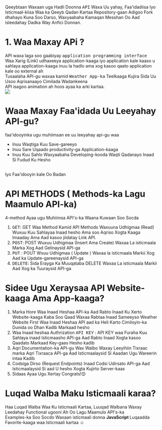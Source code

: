 
Qeeybtaan Waxaan uga Hadli Doonna <kbd>API</kbd> Waxa Uu yahay, Faa'idadiisa Iyo Isticmaal-kiisa
Waa ka Qeeyb Qadan Kartaa Repository-gaan Adigoo Fork dhahayo Kuna Soo Darso, Waxyaabaha Kamaqan Messhan
Oo Aad isleedahay Dadka Way Anfici Donnan.

# 1. Waa Maxay APi ?
API waxa laga soo gaabiyay <kbd>application programming interface </kbd> <br>
Waa Xarig (Link) udhaxeeya application-kaaga iyo application kale kaaso u sahlaya application-kaaga
inuu la hadlo ama xog kasoo qaato application kale  oo external ah <br>
Tusaalaha API-gu waxaa kamid <kbd>Weather App-ka</kbd> Teelkaaga Kujira Sida Uu Usoo Aqrisanaayo
Cimilada Wadankeena<br>
API isagoo animation ah hoos ayaa ka arki kartaa.<br>
![](https://developers.giphy.com/branch/master/static/api-512d36c09662682717108a38bbb5c57d.gif)

# Waaa Maxay Faa'idada Uu Leeyahay API-gu?
faa'idooyinka ugu muhiimsan ee uu leeyahay api-gu waa<br>
 <ul>
	<li>Inuu Waqtiga Kuu Save-gareeyo</li>
	<li>Inuu Sare Uqaado productivity-ga Application-kaaga</li>
	<li>Inuu Kuu Sahlo Waxyaabaha Developing-kooda Waqti Qadanayo Inaad Si Fudud Ku Hesho</li>
</ul>
 <br>Iyo Faa'idooyin kale Oo Badan

# API METHODS ( Methods-ka Lagu Maamulo API-ka)

4-method Ayaa ugu Muhiimsa API's-ka Waana Kuwaan Soo Socda<br>

1. <kbd>GET</kbd>: GET Waa Method Kamid API Methods Waxuuna Udhigmaa (Read) Wuxuu Kuu Sahlayaa
Inaad hesho Ama soo Aqriso Xogta Kaaga Imaaday Ama Aad kasoo jiidatay Link API.<br>
2. <kbd>POST</kbd>: POST Wuxuu Udhigmaa (Insert Ama Create) Waxaa La isticmaala
 Marka Xog Aad Gelinaysid API-ga
 3. <kbd>PUT</kbd> : POUT Wxuu Udhigmaa ( Update ) Waxaa la isticmaala Markii Xog Aad ka Update-gareenaysid
API-ga <br>
4. <kbd>DELETE</kbd>: Sida Erayga Ka Muuqataba DELETE Waxaa La isticmaala Markii Aad Xog ka Tuuraysid API-ga<br>


# Sidee Ugu Xeraysaa API Website-kaaga Ama App-kaaga?
1. Marka Hore Waa Inaad Heshaa API-ka Aad Rabto Inaad Ku Xerto Website-kaaga Kaba
Soo Qaad Waxaa Rabtaa Inaad Sameeyso Weather Website First Waa Inaad Heshaa API aad ka Heli Karto
Cimiloyin-ka Dunida oo Dhan Kadib Markaad hesho <br>
2. Waa Inaad heshaa Authrization <kbd>API KEY</kbd> : API KEY waa Furaha Kuu Sahlaya inaad Isticmaasho
API-ga Aad Rabto Inaad Xogta kasoo Qaadato Markaad Key-gaas Hesho kadib<br>
3. Aqri Documentation-ka API-gu Wax Walbo Waxay Leeyihiin Tixraac marka Aqri Tixraaca API-ga Aad 
Isticmaalaysid Si Aaadan Ugu Wareerin intaa Kadib
4. Codsiga Dirso (Request Endpoints) Inaad Codsi Udirsato API-ga Aad Isticmaalaysid Si aad U hesho Xogta 
Kujirto Server-kaas <br>
5. Sidaas Ayaa Ugu Xertay Congrats!😊

# Luqad Walba Maku Isticmaali karaa?
Haa Luqad Walba Waa Ku Isticmaali Kartaa, Luuqad Walbana Waxay Leedahay Functional ugooni Ah Oo Lagu
Maamulo API's-ka <br> Examples-ka Soo Socdo Waxaan isticmaali donna <b> JavaScript </b> Luqaadda Favorite-kaaga waa
Isticmaali kartaa ☺

